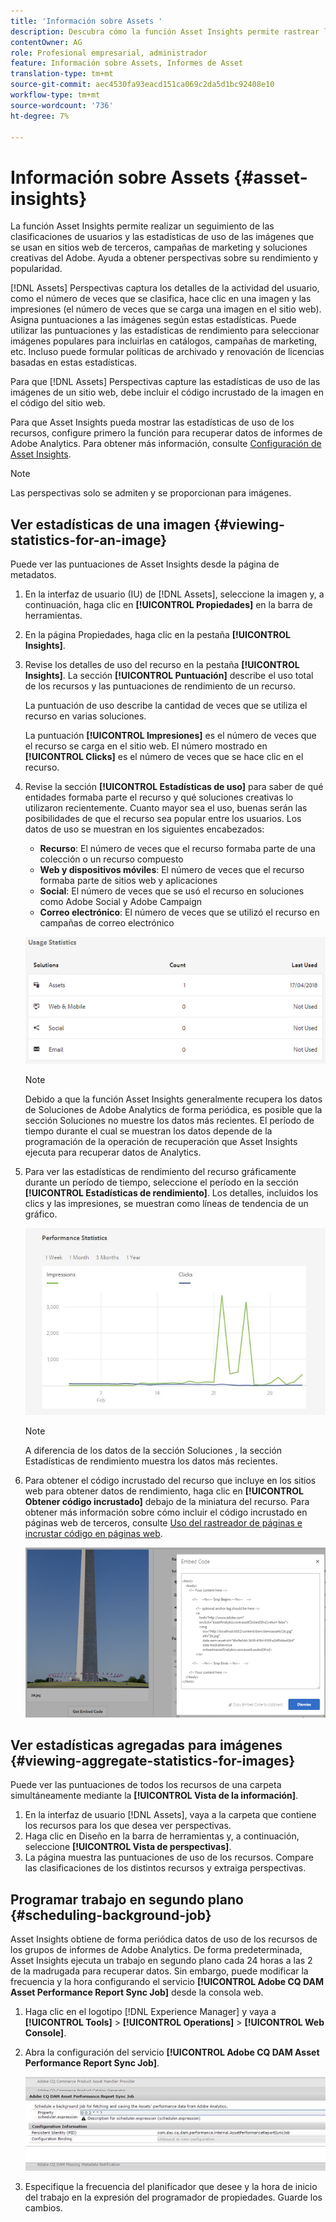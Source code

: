 ```yaml
---
title: 'Información sobre Assets '
description: Descubra cómo la función Asset Insights permite rastrear las clasificaciones de usuarios y las estadísticas de uso de imágenes que se utilizan en sitios web de terceros, campañas de marketing y soluciones creativas de Adobe.
contentOwner: AG
role: Profesional empresarial, administrador
feature: Información sobre Assets, Informes de Asset
translation-type: tm+mt
source-git-commit: aec4530fa93eacd151ca069c2da5d1bc92408e10
workflow-type: tm+mt
source-wordcount: '736'
ht-degree: 7%

---
```



# Información sobre Assets {#asset-insights}

La función Asset Insights permite realizar un seguimiento de las clasificaciones de usuarios y las estadísticas de uso de las imágenes que se usan en sitios web de terceros, campañas de marketing y soluciones creativas del Adobe. Ayuda a obtener perspectivas sobre su rendimiento y popularidad.

[!DNL Assets] Perspectivas captura los detalles de la actividad del usuario, como el número de veces que se clasifica, hace clic en una imagen y las impresiones (el número de veces que se carga una imagen en el sitio web). Asigna puntuaciones a las imágenes según estas estadísticas. Puede utilizar las puntuaciones y las estadísticas de rendimiento para seleccionar imágenes populares para incluirlas en catálogos, campañas de marketing, etc. Incluso puede formular políticas de archivado y renovación de licencias basadas en estas estadísticas.

Para que [!DNL Assets] Perspectivas capture las estadísticas de uso de las imágenes de un sitio web, debe incluir el código incrustado de la imagen en el código del sitio web.

Para que Asset Insights pueda mostrar las estadísticas de uso de los recursos, configure primero la función para recuperar datos de informes de Adobe Analytics. Para obtener más información, consulte [Configuración de Asset Insights](/help/assets/configure-asset-insights.md).

>[!NOTE]
>
>Las perspectivas solo se admiten y se proporcionan para imágenes.

## Ver estadísticas de una imagen {#viewing-statistics-for-an-image}

Puede ver las puntuaciones de Asset Insights desde la página de metadatos.

1. En la interfaz de usuario (IU) de [!DNL Assets], seleccione la imagen y, a continuación, haga clic en **[!UICONTROL Propiedades]** en la barra de herramientas.
1. En la página Propiedades, haga clic en la pestaña **[!UICONTROL Insights]**.
1. Revise los detalles de uso del recurso en la pestaña **[!UICONTROL Insights]**. La sección **[!UICONTROL Puntuación]** describe el uso total de los recursos y las puntuaciones de rendimiento de un recurso.

   La puntuación de uso describe la cantidad de veces que se utiliza el recurso en varias soluciones.

   La puntuación **[!UICONTROL Impresiones]** es el número de veces que el recurso se carga en el sitio web. El número mostrado en **[!UICONTROL Clicks]** es el número de veces que se hace clic en el recurso.

1. Revise la sección **[!UICONTROL Estadísticas de uso]** para saber de qué entidades formaba parte el recurso y qué soluciones creativas lo utilizaron recientemente. Cuanto mayor sea el uso, buenas serán las posibilidades de que el recurso sea popular entre los usuarios. Los datos de uso se muestran en los siguientes encabezados:

   * **Recurso**: El número de veces que el recurso formaba parte de una colección o un recurso compuesto
   * **Web y dispositivos móviles**: El número de veces que el recurso formaba parte de sitios web y aplicaciones
   * **Social**: El número de veces que se usó el recurso en soluciones como Adobe Social y Adobe Campaign
   * **Correo electrónico**: El número de veces que se utilizó el recurso en campañas de correo electrónico

   ![usage_statistics](assets/usage_statistics.png)

   >[!NOTE]
   >
   >Debido a que la función Asset Insights generalmente recupera los datos de Soluciones de Adobe Analytics de forma periódica, es posible que la sección Soluciones no muestre los datos más recientes. El período de tiempo durante el cual se muestran los datos depende de la programación de la operación de recuperación que Asset Insights ejecuta para recuperar datos de Analytics.

1. Para ver las estadísticas de rendimiento del recurso gráficamente durante un período de tiempo, seleccione el período en la sección **[!UICONTROL Estadísticas de rendimiento]**. Los detalles, incluidos los clics y las impresiones, se muestran como líneas de tendencia de un gráfico.

   ![Chlimage_1-3](assets/chlimage_1-3.jpeg)

   >[!NOTE]
   >
   >A diferencia de los datos de la sección Soluciones , la sección Estadísticas de rendimiento muestra los datos más recientes.

1. Para obtener el código incrustado del recurso que incluye en los sitios web para obtener datos de rendimiento, haga clic en **[!UICONTROL Obtener código incrustado]** debajo de la miniatura del recurso. Para obtener más información sobre cómo incluir el código incrustado en páginas web de terceros, consulte [Uso del rastreador de páginas e incrustar código en páginas web](/help/assets/use-page-tracker.md).

   ![imagen_1-98](assets/chlimage_1-303.png)

## Ver estadísticas agregadas para imágenes {#viewing-aggregate-statistics-for-images}

Puede ver las puntuaciones de todos los recursos de una carpeta simultáneamente mediante la **[!UICONTROL Vista de la información]**.

1. En la interfaz de usuario [!DNL Assets], vaya a la carpeta que contiene los recursos para los que desea ver perspectivas.
1. Haga clic en Diseño en la barra de herramientas y, a continuación, seleccione **[!UICONTROL Vista de perspectivas]**.
1. La página muestra las puntuaciones de uso de los recursos. Compare las clasificaciones de los distintos recursos y extraiga perspectivas.

## Programar trabajo en segundo plano {#scheduling-background-job}

Asset Insights obtiene de forma periódica datos de uso de los recursos de los grupos de informes de Adobe Analytics. De forma predeterminada, Asset Insights ejecuta un trabajo en segundo plano cada 24 horas a las 2 de la madrugada para recuperar datos. Sin embargo, puede modificar la frecuencia y la hora configurando el servicio **[!UICONTROL Adobe CQ DAM Asset Performance Report Sync Job]** desde la consola web.

1. Haga clic en el logotipo [!DNL Experience Manager] y vaya a **[!UICONTROL Tools]** > **[!UICONTROL Operations]** > **[!UICONTROL Web Console]**.
1. Abra la configuración del servicio **[!UICONTROL Adobe CQ DAM Asset Performance Report Sync Job]**.

   ![imagen_1-99](assets/chlimage_1-304.png)

1. Especifique la frecuencia del planificador que desee y la hora de inicio del trabajo en la expresión del programador de propiedades. Guarde los cambios.
